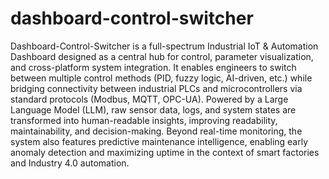 # dashboard-control-switcher
Dashboard-Control-Switcher is a full-spectrum Industrial IoT & Automation Dashboard designed as a central hub for control, parameter visualization, and cross-platform system integration. It enables engineers to switch between multiple control methods (PID, fuzzy logic, AI-driven, etc.) while bridging connectivity between industrial PLCs and microcontrollers via standard protocols (Modbus, MQTT, OPC-UA). Powered by a Large Language Model (LLM), raw sensor data, logs, and system states are transformed into human-readable insights, improving readability, maintainability, and decision-making. Beyond real-time monitoring, the system also features predictive maintenance intelligence, enabling early anomaly detection and maximizing uptime in the context of smart factories and Industry 4.0 automation.
